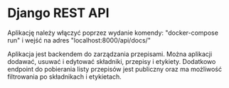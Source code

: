 # Django REST API

Aplikację należy włączyć poprzez wydanie komendy: "docker-compose run" i wejść na adres "localhost:8000/api/docs/"

Aplikacja jest backendem do zarządzania przepisami. Można aplikacji dodawać, usuwać i edytować składniki, przepisy i
etykiety. Dodatkowo endpoint do pobierania listy przepisów jest publiczny oraz ma możliwość filtrowania po składnikach
i etykietach.
